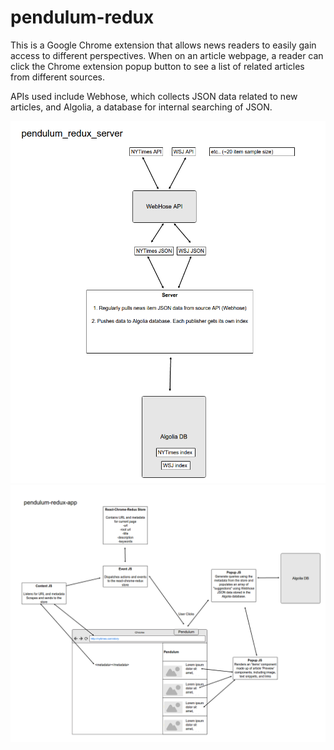# pendulum-redux

This is a Google Chrome extension that allows news readers to easily gain access
to different perspectives. When on an article webpage, a reader can click the
Chrome extension popup button to see a list of related articles from different
sources.

APIs used include Webhose, which collects JSON data related to new articles,
and Algolia, a database for internal searching of JSON.



![Pendulum Server](./img/server.png?raw=true "Pendulum Server")
![Pendulum App](./img/app.png?raw=true "Pendulum App")
